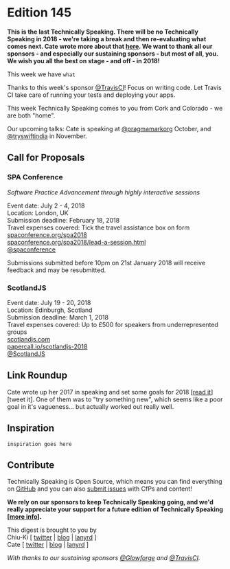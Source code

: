# Edition 145

**This is the last Technically Speaking. There will be no Technically Speaking in 2018 - we're taking a break and then re-evaluating what comes next. Cate wrote more about that [here](https://cate.blog/2017/11/02/no-technically-speaking-in-2018/). We want to thank all our sponsors - and especially our sustaining sponsors - but most of all, you. We wish you all the best on stage - and off - in 2018!**


This week we have `what`

Thanks to this week's sponsor [@TravisCI](http://twitter.com/travisci)! Focus on writing code. Let Travis CI take care of running your tests and deploying your apps.

This week Technically Speaking comes to you from Cork and Colorado - we are both "home".

Our upcoming talks: Cate is speaking at [@pragmamarkorg](http://twitter.com/pragmamarkorg) October, and [@tryswiftindia](http://twitter.com/tryswiftindia) in November.


## Call for Proposals

### SPA Conference
*Software Practice Advancement through highly interactive sessions*

Event date: July 2 - 4, 2018  
Location: London, UK  
Submission deadline: February 18, 2018  
Travel expenses covered: Tick the travel assistance box on form  
[spaconference.org/spa2018](https://www.spaconference.org/spa2018/)  
[spaconference.org/spa2018/lead-a-session.html](https://www.spaconference.org/spa2018/lead-a-session.html)  
[@spaconference](https://twitter.com/spaconference)

Submissions submitted before 10pm on 21st January 2018 will receive feedback and may be resubmitted.

### ScotlandJS

Event date: July 19 - 20, 2018  
Location: Edinburgh, Scotland  
Submission deadline: March 1, 2018  
Travel expenses covered: Up to £500 for speakers from underrepresented groups  
[scotlandjs.com](scotlandjs.com)  
[papercall.io/scotlandjs-2018](https://www.papercall.io/scotlandjs-2018)  
[@ScotlandJS](https://twitter.com/ScotlandJS)


## Link Roundup

Cate wrote up her 2017 in speaking and set some goals for 2018 [[read it](https://cate.blog/2017/12/19/2017-in-speaking-and-2018-speaking-goals/)][tweet it]. One of them was to "try something new", which seems like a poor goal in it's vagueness... but actually worked out really well.

## Inspiration

`inspiration goes here`  

## Contribute

Technically Speaking is Open Source, which means you can find everything on [GitHub](https://github.com/catehstn/technically-speaking/) and you can also [submit issues](https://github.com/catehstn/technically-speaking/issues/new) with CfPs and content!

**We rely on our sponsors to keep Technically Speaking going, and we'd really appreciate your support for a future edition of Technically Speaking [[more info](http://www.techspeak.email/sponsorship/)].**  


This digest is brought to you by  
Chiu-Ki [ [twitter](https://twitter.com/chiuki) | [blog](http://blog.sqisland.com/) | [lanyrd](http://lanyrd.com/profile/chiuki/) ]  
Cate [ [twitter](https://twitter.com/catehstn) | [blog](http://www.cate.blog/) | [lanyrd](http://lanyrd.com/profile/catehstn/) ]

*With thanks to our sustaining sponsors [@Glowforge](http://twitter.com/glowforge) and [@TravisCI](http://twitter.com/travisci).*
